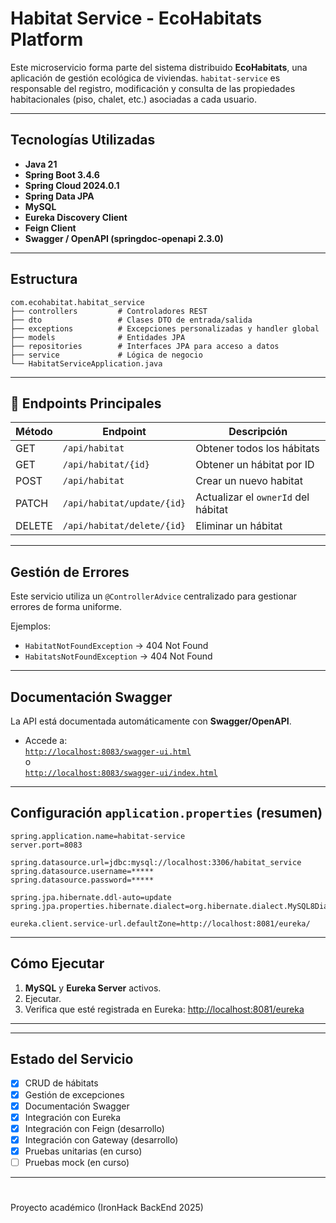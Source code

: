 # Habitat Service - EcoHabitats Platform

Este microservicio forma parte del sistema distribuido **EcoHabitats**, una aplicación de gestión ecológica de viviendas. `habitat-service` es responsable del registro, modificación y consulta de las propiedades habitacionales (piso, chalet, etc.) asociadas a cada usuario.

---

## Tecnologías Utilizadas

- **Java 21**
- **Spring Boot 3.4.6**
- **Spring Cloud 2024.0.1**
- **Spring Data JPA**
- **MySQL**
- **Eureka Discovery Client**
- **Feign Client**
- **Swagger / OpenAPI (springdoc-openapi 2.3.0)**

---

## Estructura

```
com.ecohabitat.habitat_service
├── controllers         # Controladores REST
├── dto                 # Clases DTO de entrada/salida
├── exceptions          # Excepciones personalizadas y handler global
├── models              # Entidades JPA
├── repositories        # Interfaces JPA para acceso a datos
├── service             # Lógica de negocio
└── HabitatServiceApplication.java
```

---

## 🔗 Endpoints Principales

| Método | Endpoint                        | Descripción                              |
|--------|---------------------------------|------------------------------------------|
| GET    | `/api/habitat`                  | Obtener todos los hábitats               |
| GET    | `/api/habitat/{id}`             | Obtener un hábitat por ID                |
| POST   | `/api/habitat`                  | Crear un nuevo habitat
| PATCH  | `/api/habitat/update/{id}`      | Actualizar el `ownerId` del hábitat      |
| DELETE | `/api/habitat/delete/{id}`      | Eliminar un hábitat                      |

---

##  Gestión de Errores

Este servicio utiliza un `@ControllerAdvice` centralizado para gestionar errores de forma uniforme.

Ejemplos:
- `HabitatNotFoundException` → 404 Not Found
- `HabitatsNotFoundException` → 404 Not Found


---

## Documentación Swagger

La API está documentada automáticamente con **Swagger/OpenAPI**.

- Accede a:  
  [`http://localhost:8083/swagger-ui.html`](http://localhost:8083/swagger-ui.html)  
  o  
  [`http://localhost:8083/swagger-ui/index.html`](http://localhost:8083/swagger-ui/index.html)

---

## Configuración `application.properties` (resumen)

```properties
spring.application.name=habitat-service
server.port=8083

spring.datasource.url=jdbc:mysql://localhost:3306/habitat_service
spring.datasource.username=*****
spring.datasource.password=*****

spring.jpa.hibernate.ddl-auto=update
spring.jpa.properties.hibernate.dialect=org.hibernate.dialect.MySQL8Dialect

eureka.client.service-url.defaultZone=http://localhost:8081/eureka/
```

---

## Cómo Ejecutar

1.  **MySQL** y **Eureka Server**  activos.
2.  Ejecutar.
3. Verifica que esté registrada en Eureka:
   [http://localhost:8081/eureka](http://localhost:8081/eureka)

---

 

---

## Estado del Servicio

- [x] CRUD de hábitats
- [x] Gestión de excepciones
- [x] Documentación Swagger
- [x] Integración con Eureka
- [x] Integración con Feign (desarrollo)
- [x] Integración con Gateway (desarrollo)
- [x] Pruebas unitarias (en curso)
- [ ] Pruebas mock (en curso)

---

#

Proyecto académico (IronHack BackEnd 2025)

